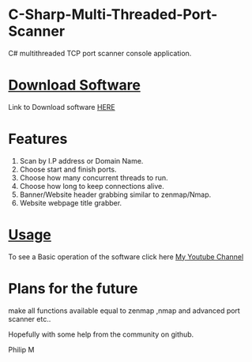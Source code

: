 # C-Sharp-Multi-Threaded-Port-Scanner
C# multithreaded TCP port scanner console application.

# [Download Software](https://goo.gl/oFJtZf)

 Link to Download software [HERE](https://goo.gl/oFJtZf)

# Features

1) Scan by I.P address or Domain Name.
2) Choose start and finish ports.
3) Choose how many concurrent threads to run.
4) Choose how long to keep connections alive.
5) Banner/Website header grabbing similar to zenmap/Nmap.
6) Website webpage title grabber.


# [Usage](https://www.youtube.com/watch?v=Yz7OlUGdh_c)

To see a Basic operation of the software click here [My Youtube Channel](https://www.youtube.com/watch?v=Yz7OlUGdh_c)



# Plans for the future
make all functions available equal to zenmap ,nmap and advanced port scanner etc..

Hopefully with some help from the community on github.

Philip M
